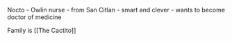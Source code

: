 Nocto
	- Owlin nurse
	- from San Citlan
	- smart and clever
	- wants to become doctor of medicine 

Family is [[The Cactito]]